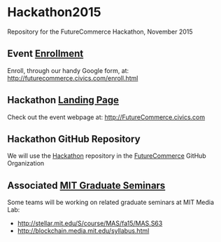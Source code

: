 # Hackathon2015
Repository for the FutureCommerce Hackathon, November 2015

## Event [Enrollment](http://futurecommerce.civics.com/enroll.html)
Enroll, through our handy Google form, at: http://futurecommerce.civics.com/enroll.html

## Hackathon [Landing Page](http://FutureCommerce.civics.com)
Check out the event webpage at: http://FutureCommerce.civics.com 

## Hackathon GitHub Repository
We will use the [Hackathon](https://github.com/FutureCommerce/Hackathon) repository in the [FutureCommerce](https://github.com/FutureCommerce) GitHub Organization  

## Associated [MIT Graduate Seminars](http://stellar.mit.edu/S/course/MAS/fa15/MAS.S63)
Some teams will be working on related graduate seminars at MIT Media Lab: 
* http://stellar.mit.edu/S/course/MAS/fa15/MAS.S63 
* http://blockchain.media.mit.edu/syllabus.html
